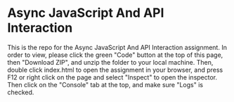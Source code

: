 # Async JavaScript And API Interaction

This is the repo for the Async JavaScript And API Interaction assignment.  In order to view, please click the green "Code" button at the top of this page, then "Download ZIP", and unzip the folder to your local machine. Then, double click index.html to open the assignment in your browser, and press F12 or right click on the page and select "Inspect" to open the inspector.  Then click on the "Console" tab at the top, and make sure "Logs" is checked.